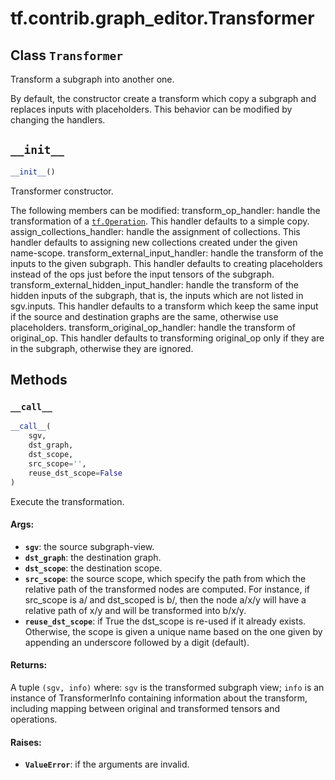 <div itemscope itemtype="http://developers.google.com/ReferenceObject">
<meta itemprop="name" content="tf.contrib.graph_editor.Transformer" />
<meta itemprop="path" content="Stable" />
<meta itemprop="property" content="__call__"/>
<meta itemprop="property" content="__init__"/>
</div>

# tf.contrib.graph_editor.Transformer

## Class `Transformer`

Transform a subgraph into another one.



<!-- Placeholder for "Used in" -->

By default, the constructor create a transform which copy a subgraph and
replaces inputs with placeholders. This behavior can be modified by changing
the handlers.

<h2 id="__init__"><code>__init__</code></h2>

``` python
__init__()
```

Transformer constructor.

The following members can be modified:
transform_op_handler: handle the transformation of a <a href="../../../tf/Operation.md"><code>tf.Operation</code></a>.
  This handler defaults to a simple copy.
assign_collections_handler: handle the assignment of collections.
  This handler defaults to assigning new collections created under the
  given name-scope.
transform_external_input_handler: handle the transform of the inputs to
  the given subgraph. This handler defaults to creating placeholders
  instead of the ops just before the input tensors of the subgraph.
transform_external_hidden_input_handler: handle the transform of the
  hidden inputs of the subgraph, that is, the inputs which are not listed
  in sgv.inputs. This handler defaults to a transform which keep the same
  input if the source and destination graphs are the same, otherwise
  use placeholders.
transform_original_op_handler: handle the transform of original_op. This
  handler defaults to transforming original_op only if they are in the
  subgraph, otherwise they are ignored.



## Methods

<h3 id="__call__"><code>__call__</code></h3>

``` python
__call__(
    sgv,
    dst_graph,
    dst_scope,
    src_scope='',
    reuse_dst_scope=False
)
```

Execute the transformation.


#### Args:


* <b>`sgv`</b>: the source subgraph-view.
* <b>`dst_graph`</b>: the destination graph.
* <b>`dst_scope`</b>: the destination scope.
* <b>`src_scope`</b>: the source scope, which specify the path from which the
  relative path of the transformed nodes are computed. For instance, if
  src_scope is a/ and dst_scoped is b/, then the node a/x/y will have a
  relative path of x/y and will be transformed into b/x/y.
* <b>`reuse_dst_scope`</b>: if True the dst_scope is re-used if it already exists.
  Otherwise, the scope is given a unique name based on the one given
  by appending an underscore followed by a digit (default).

#### Returns:

A tuple `(sgv, info)` where:
  `sgv` is the transformed subgraph view;
  `info` is an instance of TransformerInfo containing
  information about the transform, including mapping between
  original and transformed tensors and operations.


#### Raises:


* <b>`ValueError`</b>: if the arguments are invalid.



